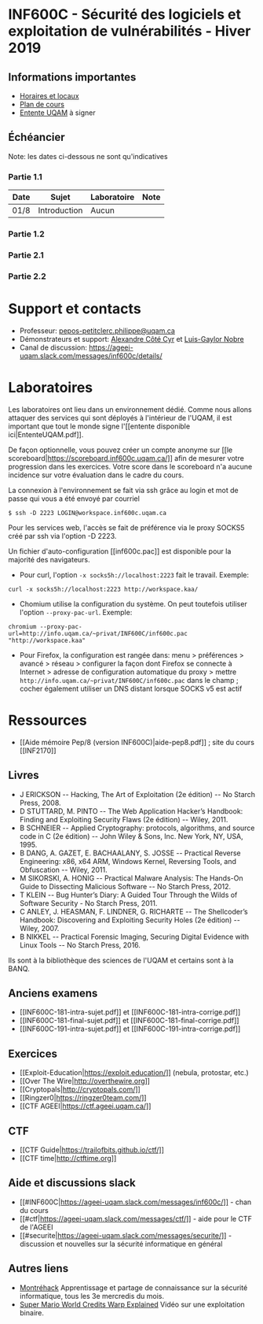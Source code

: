 # INF600C - Sécurité des logiciels et exploitation de vulnérabilités - Hiver 2019

## Informations importantes

* [Horaires et locaux](http://www.etudier.uqam.ca/cours?sigle=INF600C#Horaire)
* [Plan de cours](http://syllabus.uqam.ca/files/1546976573_2019_Hiver_INF600C.html)
* [Entente UQAM](EntenteUQAM.pdf) à signer

## Échéancier

Note: les dates ci-dessous ne sont qu'indicatives

### Partie 1.1

| Date | Sujet | Laboratoire | Note |
| --- | --- | --- | --- |
| 01/8 | Introduction | Aucun | |

### Partie 1.2
### Partie 2.1
### Partie 2.2

# Support et contacts

* Professeur: <pepos-petitclerc.philippe@uqam.ca>
* Démonstrateurs et support: [Alexandre Côté Cyr](https://ageei-uqam.slack.com/messages/@barberousse) et [Luis-Gaylor Nobre](https://ageei-uqam.slack.com/messages/@lgnobre)
* Canal de discussion: <https://ageei-uqam.slack.com/messages/inf600c/details/>


# Laboratoires

Les laboratoires ont lieu dans un environnement dédié. Comme nous allons attaquer des services qui sont déployés à l'intérieur de l'UQAM, il est important que tout le monde signe l'[[entente disponible ici|EntenteUQAM.pdf]].

De façon optionnelle, vous pouvez créer un compte anonyme sur [[le scoreboard|https://scoreboard.inf600c.uqam.ca/]] afin de mesurer votre progression dans les exercices. Votre score dans le scoreboard n'a aucune incidence sur votre évaluation dans le cadre du cours.

La connexion à l'environnement se fait via ssh grâce au login et mot de passe qui vous a été envoyé par courriel

~~~
$ ssh -D 2223 LOGIN@workspace.inf600c.uqam.ca
~~~

Pour les services web, l'accès se fait de préférence via le proxy SOCKS5 créé par ssh via l'option -D 2223.

Un fichier d'auto-configuration [[inf600c.pac]] est disponible pour la majorité des navigateurs.

* Pour curl, l'option `-x socks5h://localhost:2223` fait le travail.
  Exemple: 

~~~
curl -x socks5h://localhost:2223 http://workspace.kaa/
~~~

* Chomium utilise la configuration du système. On peut toutefois utiliser l'option `--proxy-pac-url`.
  Exemple:

~~~
chromium --proxy-pac-url=http://info.uqam.ca/~privat/INF600C/inf600c.pac "http://workspace.kaa"
~~~

* Pour Firefox, la configuration est rangée dans: menu > préférences > avancé > réseau > configurer la façon dont Firefox se connecte à Internet > adresse de configuration automatique du proxy > mettre `http://info.uqam.ca/~privat/INF600C/inf600c.pac` dans le champ ; cocher également utiliser un DNS distant lorsque SOCKS v5 est actif

# Ressources

* [[Aide mémoire Pep/8 (version INF600C)|aide-pep8.pdf]] ; site du cours [[INF2170]]

## Livres

* J ERICKSON -- Hacking, The Art of Exploitation (2e édition) -- No Starch Press, 2008.
* D STUTTARD, M. PINTO -- The Web Application Hacker’s Handbook: Finding and Exploiting Security Flaws (2e édition) -- Wiley, 2011.
* B SCHNEIER -- Applied Cryptography: protocols, algorithms, and source code in C (2e édition) -- John Wiley & Sons, Inc. New York, NY, USA, 1995.
* B DANG, A. GAZET, E. BACHAALANY, S. JOSSE -- Practical Reverse Engineering: x86, x64 ARM, Windows Kernel, Reversing Tools, and Obfuscation -- Wiley, 2011.
* M SIKORSKI, A. HONIG -- Practical Malware Analysis: The Hands-On Guide to Dissecting Malicious Software -- No Starch Press, 2012.
* T KLEIN -- Bug Hunter’s Diary: A Guided Tour Through the Wilds of Software Security  - No Starch Press, 2011.
* C ANLEY, J. HEASMAN, F. LINDNER, G. RICHARTE -- The Shellcoder’s Handbook: Discovering and Exploiting Security Holes (2e édition) -- Wiley, 2007.
* B NIKKEL -- Practical Forensic Imaging, Securing Digital Evidence with Linux Tools --
 No Starch​ ​Press,​ ​2016.

Ils sont à la bibliothèque des sciences de l'UQAM et certains sont à la BANQ.

## Anciens examens

* [[INF600C-181-intra-sujet.pdf]] et [[INF600C-181-intra-corrige.pdf]]
* [[INF600C-181-final-sujet.pdf]] et [[INF600C-181-final-corrige.pdf]]
* [[INF600C-191-intra-sujet.pdf]] et [[INF600C-191-intra-corrige.pdf]]

## Exercices

* [[Exploit-Education|https://exploit.education/]] (nebula, protostar, etc.)
* [[Over The Wire|http://overthewire.org]]
* [[Cryptopals|http://cryptopals.com/]]
* [[Ringzer0|https://ringzer0team.com/]]
* [[CTF AGEEI|https://ctf.ageei.uqam.ca/]]

## CTF

* [[CTF Guide|https://trailofbits.github.io/ctf/]]
* [[CTF time|http://ctftime.org]]

## Aide et discussions slack

* [[#INF600C|https://ageei-uqam.slack.com/messages/inf600c/]] - chan du cours
* [[#ctf|https://ageei-uqam.slack.com/messages/ctf/]] - aide pour le CTF de l'AGEEI
* [[#securite|https://ageei-uqam.slack.com/messages/securite/]] - discussion et nouvelles sur la sécurité informatique en général

## Autres liens

* [Montréhack](https://montrehack.ca/) Apprentissage et partage de connaissance sur la sécurité informatique, tous les 3e mercredis du mois.
* [Super Mario World Credits Warp Explained](https://www.youtube.com/watch?v=vAHXK2wut_I) Vidéo sur une exploitation binaire.

